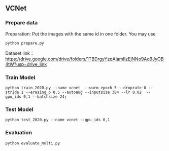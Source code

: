 ##  VCNet

### Prepare data
Preparation: Put the images with the same id in one folder. You may use
```
python prepare.py
```
Dataset link：https://drive.google.com/drive/folders/1TBDrgyYzqAIamIIzEjNNo9Aq9JyOB4tW?usp=drive_link

### Train Model
```
python train_2020.py --name vcnet  --warm_epoch 5 --droprate 0 --stride 1 --erasing_p 0.5 --autoaug --inputsize 384 --lr 0.02  --gpu_ids 0,1 --batchsize 24;
```

### Test Model
```
python test_2020.py --name vcnet --gpu_ids 0,1
```

### Evaluation
```
python evaluate_multi.py
```
